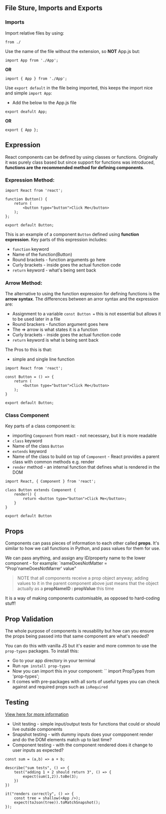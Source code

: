 ## File Sture, Imports and Exports

### Imports
Import relative files by using:
```
from ./
```

Use the name of the file without the extension, so **NOT** App.js but:
```
import App from './App';
```
**OR**
```
import { App } from './App';
```

Use `export default` in the file being imported, this keeps the import nice and simple `import App`:

- Add the below to the App.js file

```
export deafult App;
```

**OR**
```
export { App };
```

## Expression
React components can be defined by using classes or functions. Originally it was purely class based but since support for functions was introduced, **functions are the recommended method for defining components**.

### Expression Method:
```
import React from 'react';

function Button() {
    return (
        <button type="button">Click Me</button>
    );
};

export default Button;
```
This is an example of a component `Button` defined using **function expression**. Key parts of this expression includes:
- `function` keyword
- Name of the function(Button)
- Round brackets - function arguments go here
- Curly brackets - inside goes the actual function code
- `return` keyword - what's being sent back

### Arrow Method:
The alternative to using the function expression for defining functions is the **arrow syntax**. The differences between an arror syntax and the expression are:
- Assignment to a variable `const Button =` this is not essential but allows it to be used later in a file
- Round brackers - function argument goes here
- The => arrow is what states it is a function 
- Curly brackets - inside goes the actual function code
- `return` keyword is what is being sent back 

The Pros to this is that:
- simple and single line function 

```
import React from 'react';

const Button = () => {
    return (
        <button type="button">Click Me</button>
    );
}

export default Button;
```
### Class Component
Key parts of a class component is:

- importing `Component` from react - not necessary, but it is more readable
- `class` keyword
- Name of the class `Button`
- `extends` keyword
- Name of the class to build on top of `Component` - React provides a parent class with common methods e.g. render
- `render` method - an internal function that defines what is rendered in the DOM

```
import React, { Component } from 'react';

class Button extends Component {
    render() {
        return <button type="button">Click Me</button>; 
    }
}

export default Button

```

## Props
Components can pass pieces of information to each other called **props**. It's similar to how we call functions in Python, and pass values for them for use. 

We can pass anything, and assign any ID/property name to the lower component - for example: `nameDoesNotMatter = "Prop'nameDoesNotMarrer' value"

> NOTE that all components receive a prop object anyway; adding values to it in the parent component above just means that the object actually as a **propNameID : propValue** this time

It is a way of making components customisable, as opposed to hard-coding stuff!

## Prop Validation
The whole purpose of components is reusability but how can you ensure the props being passed into that same component are what's needed?

You can do this with vanilla JS but it's easier and more common to use the `prop-types` packages. To install this:

- Go to your app directory in your terminal
- Run `npm install prop-types`
- Now you can import this in your component: `` import PropTypes from 'prop-types';
- It comes with pre-packages with all sorts of useful types you can check against and required props such as `isRequired`

## Testing
[View here for more information](https://legacy.reactjs.org/docs/testing-recipes.html#rendering)

- Unit testing - simple input/output tests for functions that could or should live outside components
- Snapshot testing - with dummy inputs does your compponent render and do the DOM elements match up to last time?
- Component testing - with the component rendered does it change to user inputs as expected?

```
const sum = (a,b) => a + b;

describe("sum tests", () => {
    test("adding 1 + 2 should return 3", () => {
        expect(sum(1,2)).toBe(3);
    })
})
```

```
it("renders correctly", () => {
    const tree = shallow(<App />);
    expect(toJson(tree)).toMatchSnapshot();
});
```